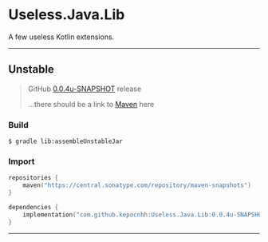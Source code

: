 # Useless.Java.Lib
A few useless Kotlin extensions.

---

## Unstable

> GitHub [0.0.4u-SNAPSHOT](https://github.com/StanleyProjects/Useless.Java.Lib/releases/tag/0.0.4u-SNAPSHOT) release
>
> ...there should be a link to [Maven](https://central.sonatype.com) here

### Build
```
$ gradle lib:assembleUnstableJar
```

### Import
```kotlin
repositories {
    maven("https://central.sonatype.com/repository/maven-snapshots")
}

dependencies {
    implementation("com.github.kepocnhh:Useless.Java.Lib:0.0.4u-SNAPSHOT")
}
```

---
